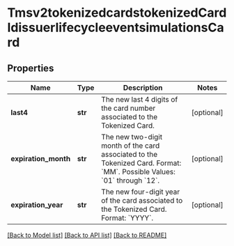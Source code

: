 # Tmsv2tokenizedcardstokenizedCardIdissuerlifecycleeventsimulationsCard

## Properties
Name | Type | Description | Notes
------------ | ------------- | ------------- | -------------
**last4** | **str** | The new last 4 digits of the card number associated to the Tokenized Card.  | [optional] 
**expiration_month** | **str** | The new two-digit month of the card associated to the Tokenized Card. Format: &#x60;MM&#x60;. Possible Values: &#x60;01&#x60; through &#x60;12&#x60;.  | [optional] 
**expiration_year** | **str** | The new four-digit year of the card associated to the Tokenized Card. Format: &#x60;YYYY&#x60;.  | [optional] 

[[Back to Model list]](../README.md#documentation-for-models) [[Back to API list]](../README.md#documentation-for-api-endpoints) [[Back to README]](../README.md)


